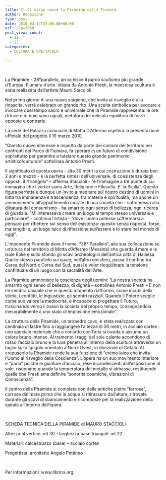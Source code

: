 ```yaml
---
title: Il 21 marzo nasce la Piramide della Fiumara
author: Redazione
type: post
date: 2010-03-14T23:00:00+00:00
url: /?p=3068
post_views_count:
  - 12
  - 12
categories:
  - CULTURA E SPETTACOLO

---
```

&nbsp;

<p style="margin&#45;bottom: 0cm">
  La Piramide &#45; 38&deg;parallelo, arricchisce il parco scultoreo pi&ugrave; grande d&rsquo;Europa: Fiumara d&rsquo;arte. Ideata da Antonio Presti, la maestosa scultura &egrave; stata realizzata dall&rsquo;artista Mauro Staccioli.
</p>

<p style="margin&#45;bottom: 0cm">
  Nel primo giorno di una nuova stagione, che invita al risveglio e alla rinascita, verr&agrave; celebrato un grande rito. Una scelta simbolica per evocare e invocare quel tempo sacro e universale che la Piramide rappresenta: le ore di luce e di buio sono uguali, metafora del delicato equilibrio di forze opposte e contrarie.
</p>

<p style="margin&#45;bottom: 0cm">
  La sede del Palazzo comunale di Motta D&rsquo;Affermo ospiter&agrave; la presentazione ufficiale del progetto il 19 marzo 2010.
</p>

<p style="margin&#45;bottom: 0cm">
  &ldquo;Questo nuovo interesse e rispetto da parte dei comuni del territorio nei confronti del Parco di Fiumara, fa sperare in un futuro di condivisione soprattutto per garantire e tutelare questo grande patrimonio artistico/culturale&rdquo; sottolinea Antonio Presti.
</p>

<p style="margin&#45;bottom: 0cm">
  Il significato di questa opera &#45; alta 30 metri la cui costruzione &egrave; durata ben 2 anni e mezzo &#45; &egrave; la perfetta sintesi dell&rsquo;universale, di coesistenza degli opposti: il &ldquo;triangolo&rdquo; &ndash; afferma Staccioli &#45; &ldquo;&egrave; l&rsquo;immagine a tre punte di cui immagino che i vertici siano Arte, Religione e Filosofia. E&rsquo; la Sicilia&rdquo;. Questa figura perfetta &egrave; dunque un invito a meditare sul nostro destino di uomini in lotta tra immanenza e trascendenza, tra materia e spiritualit&agrave;, ma anche un ammonimento all&rsquo;appiattimento morale di una societ&agrave; che &#45; sottomessa alla dittatura del consumismo &#45; ha smarrito ogni senso di bellezza, ogni ricerca di giustizia. &ldquo;Mi interessava creare un luogo al tempo stesso universale e particolare&rdquo; &#45; continua l&rsquo;artista &#45; &ldquo;dove l&rsquo;uomo potesse soffermarsi a pensare per riflettere sul senso dell&rsquo;esistenza: quesito senza risposta, forse, ma tangibile, un luogo laico di riflessione sull&rsquo;essere e lo stare nel mondo di oggi&rdquo;.
</p>

<p style="margin&#45;bottom: 0cm">
  L&rsquo;imponente Piramide deve il nome, &ldquo;38&deg; Parallelo&rdquo;, alla sua collocazione su un&rsquo;altura nel territorio di Motta d&rsquo;Affermo (Messina) che guarda il mare e le isole Eolie e sullo sfondo gli scavi archeologici dell&rsquo;antica citt&agrave; di Halaesa. Quello stesso parallelo sul quale, nell&rsquo;altro emisfero, passa il confine tra Corea del Nord e Corea del Sud, quasi a voler riequilibrare la tensione conflittuale di un luogo con la sacralit&agrave; dell&rsquo;Arte.
</p>

<p style="margin&#45;bottom: 0cm">
  La Piramide ammonisce la coscienza degli uomini: &ldquo;La nostra societ&agrave; ha smarrito ogni senso di bellezza, di dignit&agrave; &ndash; sottolinea Antonio Presti &ndash; E non mi sembra casuale che in questo momento riaffiorino, come incubi della storia, i conflitti, le ingiustizie, gli scontri razziali. Quando il Potere sceglie come suo valore la mediocrit&agrave;, &egrave; incapace di progettare il Futuro, trascinando verso il basso la societ&agrave; del proprio tempo, consegnandola inesorabilmente a uno stato di implosione emozionale&rdquo;.
</p>

<p style="margin&#45;bottom: 0cm">
  La struttura della Piramide, un tetraedro cavo, &egrave; stata realizzata con centinaia di lastre fino a raggiungere l&rsquo;altezza di 30 metri, in acciaio corten : uno speciale materiale che a contatto con l&rsquo;aria si ossida e assume un colore bruno intenso. Al tramonto i raggi del sole calante accendono di rosso l&rsquo;acciaio bruno e la luce penetra all&rsquo;interno della scultura attraverso un taglio sullo spigolo orientato a Nord&#45;Ovest, in direzione di Cefal&ugrave;. Al crepuscolo la Piramide rende la sua funzione di &ldquo;eremo laico che invita l&rsquo;Uomo al risveglio della Coscienza&rdquo;. L&rsquo;opera ha un suo movimento interiore e &ldquo;parla&rdquo; poich&egrave; le giunture d&rsquo;acciaio, rese incandescenti dall&rsquo;esposizione al sole, risuonano quando la temperatura del metallo si abbassa, restituendo quelle che Presti ama definire &ldquo;sonorit&agrave; cosmiche, vibrazioni di Conoscenza&rdquo;.
</p>

<p style="margin&#45;bottom: 0cm">
  Il centro della Piramide si completa con delle antiche pietre &ldquo;ferrose&rdquo;, corrose dal mare prima che le acque si ritirassero dall&rsquo;altura, ritrovate durante gli scavi di sbancamento e ricomposte per la realizzazione della spirale all&rsquo;interno dell&rsquo;opera.
</p>

<p style="margin&#45;bottom: 0cm">
  &nbsp;
</p>

<p style="margin&#45;bottom: 0cm">
  SCHEDA TECNICA DELLA PIRAMIDE di MAURO STACCIOLI
</p>

<p style="margin&#45;bottom: 0cm">
  Altezza al vertice: mt 30 &ndash; larghezza base triangoli: mt 22
</p>

<p style="margin&#45;bottom: 0cm">
  Materiali: calcestruzzo (base) &ndash; acciaio corten
</p>

<p style="margin&#45;bottom: 0cm">
  Progettista: architetto Angelo Pettineo
</p>

<p style="margin&#45;bottom: 0cm">
  &nbsp;
</p>

<p style="margin&#45;bottom: 0cm">
  Per informazioni: www.librino.org
</p>

<p style="margin&#45;bottom: 0cm">
  &nbsp;
</p>